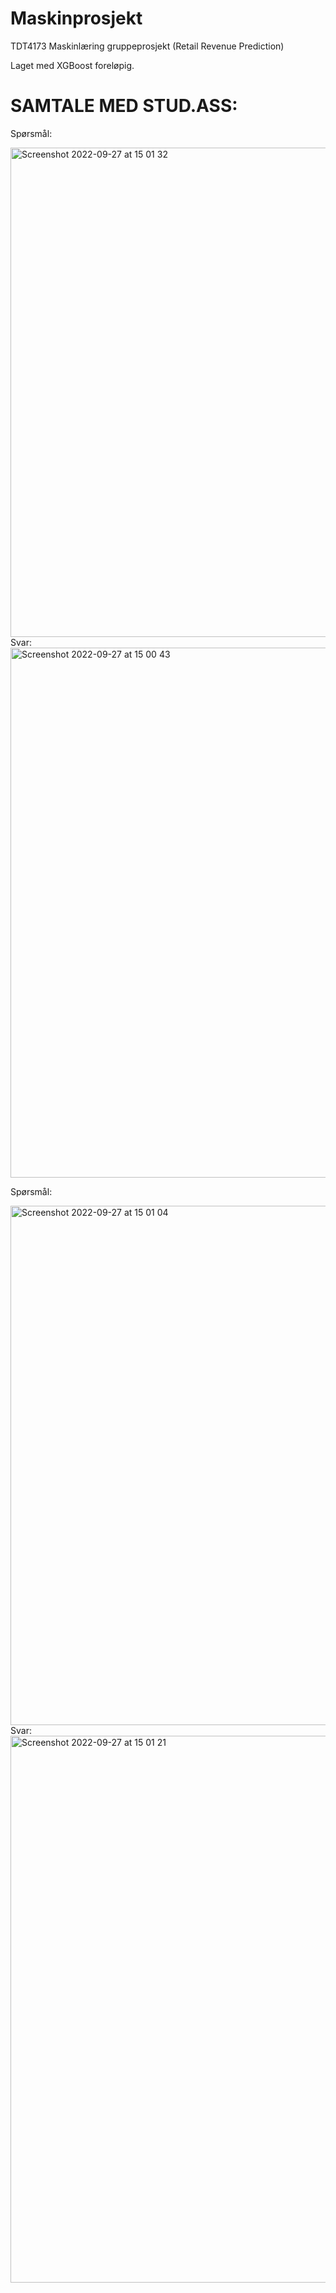 # Maskinprosjekt
TDT4173 Maskinlæring gruppeprosjekt (Retail Revenue Prediction)

Laget med XGBoost foreløpig. 

<h1>SAMTALE MED STUD.ASS:</h1>

Spørsmål:

<img width="783" alt="Screenshot 2022-09-27 at 15 01 32" src="https://user-images.githubusercontent.com/43644986/192533531-512544ac-9f20-42da-8c0a-288ff718a7a7.png">
Svar:

<img width="848" alt="Screenshot 2022-09-27 at 15 00 43" src="https://user-images.githubusercontent.com/43644986/192533542-8827102b-14e0-4965-8f8f-d4ace51ba4d4.png">


Spørsmål:

<img width="831" alt="Screenshot 2022-09-27 at 15 01 04" src="https://user-images.githubusercontent.com/43644986/192533538-03989fc5-d164-4308-bc7d-a1ed2220d978.png">
Svar:

<img width="875" alt="Screenshot 2022-09-27 at 15 01 21" src="https://user-images.githubusercontent.com/43644986/192533536-2612339f-665b-4105-8310-0f9f8dc6417b.png">
